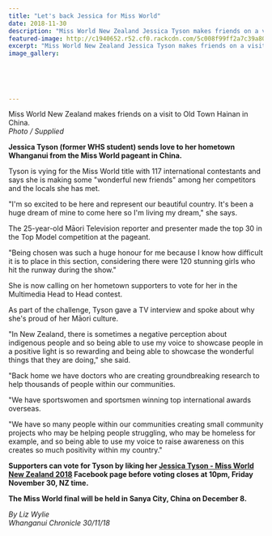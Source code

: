 ```yaml
---
title: "Let's back Jessica for Miss World"
date: 2018-11-30
description: "Miss World New Zealand Jessica Tyson makes friends on a visit to Old Town Hainan in China..."
featured-image: http://c1940652.r52.cf0.rackcdn.com/5c008f99ff2a7c39a8000e1b/Jessica-Tyson-Miss-World-chron-30-nov.jpg
excerpt: "Miss World New Zealand Jessica Tyson makes friends on a visit to Old Town Hainan in China."
image_gallery:
    
    
    
    
    
---
```


<p><span>Miss World New Zealand<span>&nbsp;</span>makes friends on a visit to Old Town Hainan in China. <br /><em>Photo / Supplied</em></span></p>
<p class="element element-paragraph"><strong>Jessica Tyson (former WHS student) sends love to her hometown Whanganui from the Miss World pageant in China.</strong></p>
<p class="element element-paragraph">Tyson is vying for the Miss World title with 117 international contestants and says she is making some "wonderful new friends" among her competitors and the locals she has met.</p>
<p class="element element-paragraph">"I'm so excited to be here and represent our beautiful country. It's been a huge dream of mine to come here so I'm living my dream," she says.</p>
<p class="element element-paragraph">The 25-year-old Māori Television reporter and presenter made the top 30 in the Top Model competition at the pageant.</p>
<p class="element element-paragraph">"Being chosen was such a huge honour for me because I know how difficult it is to place in this section, considering there were 120 stunning girls who hit the runway during the show."</p>
<p class="element element-paragraph">She is now calling on her hometown supporters to vote for her in the Multimedia Head to Head contest.</p>
<p class="element element-paragraph">As part of the challenge, Tyson gave a TV interview and spoke about why she's proud of her Māori culture.</p>
<p class="element element-paragraph">"In New Zealand, there is sometimes a negative perception about indigenous people and so being able to use my voice to showcase people in a positive light is so rewarding and being able to showcase the wonderful things that they are doing," she said.</p>
<p class="element element-paragraph">"Back home we have doctors who are creating groundbreaking research to help thousands of people within our communities.</p>
<p class="element element-paragraph">"We have sportswomen and sportsmen winning top international awards overseas.</p>
<p class="element element-paragraph">"We have so many people within our communities creating small community projects who may be helping people struggling, who may be homeless for example, and so being able to use my voice to raise awareness on this creates so much positivity within my country."</p>
<p class="element element-paragraph"><strong>Supporters can vote for Tyson by liking her&nbsp;<a href="https://www.facebook.com/JessTyson8/" target="_blank">Jessica Tyson - Miss World New Zealand 2018</a>&nbsp;Facebook page before voting closes at 10pm, Friday November 30, NZ time.</strong></p>
<p class="element element-paragraph"><strong>The Miss World final will be held in Sanya City, China on December 8.</strong></p>
<p><em>By Liz Wylie</em><br /><em>Whanganui Chronicle 30/11/18</em></p>

